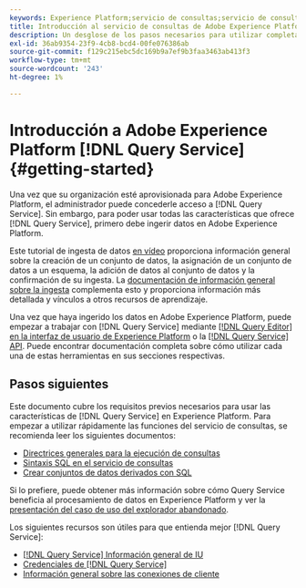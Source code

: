```yaml
---
keywords: Experience Platform;servicio de consultas;servicio de consultas;consulta
title: Introducción al servicio de consultas de Adobe Experience Platform
description: Un desglose de los pasos necesarios para utilizar completamente Adobe Experience Platform Query Service
exl-id: 36ab9354-23f9-4cb8-bcd4-00fe076386ab
source-git-commit: f129c215ebc5dc169b9a7ef9b3faa3463ab413f3
workflow-type: tm+mt
source-wordcount: '243'
ht-degree: 1%

---
```


# Introducción a Adobe Experience Platform [!DNL Query Service] {#getting-started}

Una vez que su organización esté aprovisionada para Adobe Experience Platform, el administrador puede concederle acceso a [!DNL Query Service]. Sin embargo, para poder usar todas las características que ofrece [!DNL Query Service], primero debe ingerir datos en Adobe Experience Platform.

Este tutorial de ingesta de datos [en vídeo](https://experienceleague.adobe.com/docs/platform-learn/tutorials/data-ingestion/create-datasets-and-ingest-data.html?lang=es) proporciona información general sobre la creación de un conjunto de datos, la asignación de un conjunto de datos a un esquema, la adición de datos al conjunto de datos y la confirmación de su ingesta. La [documentación de información general sobre la ingesta](../../ingestion/home.md) complementa esto y proporciona información más detallada y vínculos a otros recursos de aprendizaje.

Una vez que haya ingerido los datos en Adobe Experience Platform, puede empezar a trabajar con [!DNL Query Service] mediante [[!DNL Query Editor] en la interfaz de usuario de Experience Platform](../ui/user-guide.md) o la [[!DNL Query Service] API](../api/getting-started.md). Puede encontrar documentación completa sobre cómo utilizar cada una de estas herramientas en sus secciones respectivas.

## Pasos siguientes

Este documento cubre los requisitos previos necesarios para usar las características de [!DNL Query Service] en Experience Platform. Para empezar a utilizar rápidamente las funciones del servicio de consultas, se recomienda leer los siguientes documentos:

- [Directrices generales para la ejecución de consultas](../best-practices/writing-queries.md)
- [Sintaxis SQL en el servicio de consultas](../sql/syntax.md)
- [Crear conjuntos de datos derivados con SQL](../data-distiller/derived-datasets/create-derived-datasets-with-sql.md)

Si lo prefiere, puede obtener más información sobre cómo Query Service beneficia al procesamiento de datos en Experience Platform y ver la [presentación del caso de uso del explorador abandonado](../use-cases/abandoned-browse.md#video-example).

Los siguientes recursos son útiles para que entienda mejor [!DNL Query Service]:

- [[!DNL Query Service] Información general de IU](../ui/overview.md)
- [Credenciales de [!DNL Query Service]](../ui/credentials.md)
- [Información general sobre las conexiones de cliente](../clients/overview.md)
